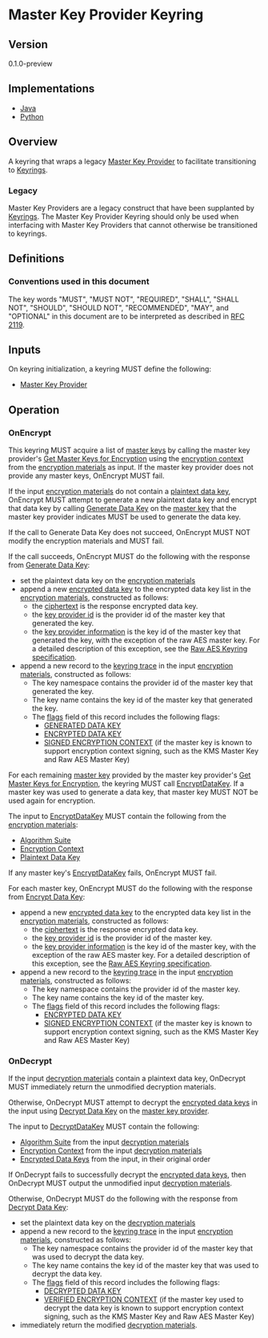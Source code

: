 [//]: # (Copyright 2019 Amazon.com, Inc. or its affiliates. All Rights Reserved.)
[//]: # (SPDX-License-Identifier: CC-BY-SA-4.0)

# Master Key Provider Keyring

## Version

0.1.0-preview

## Implementations

- [Java](https://github.com/aws/aws-encryption-sdk-java/blob/master/src/main/java/com/amazonaws/encryptionsdk/keyrings/MasterKeyProviderKeyring.java)
- [Python](https://github.com/aws/aws-encryption-sdk-python/src/aws_encryption_sdk/keyrings/master_key.py)

## Overview

A keyring that wraps a legacy [Master Key Provider](master-key-provider-interface.md) to facilitate transitioning to 
[Keyrings](./keyring-interface.md).

### Legacy

Master Key Providers are a legacy construct that have been supplanted by [Keyrings](./keyring-interface.md). 
The Master Key Provider Keyring should only be used when interfacing with Master Key Providers that cannot otherwise be
transitioned to keyrings.

## Definitions

### Conventions used in this document

The key words "MUST", "MUST NOT", "REQUIRED", "SHALL", "SHALL NOT", "SHOULD", "SHOULD NOT", "RECOMMENDED", "MAY", and 
"OPTIONAL" in this document are to be interpreted as described in [RFC 2119](https://tools.ietf.org/html/rfc2119).

## Inputs

On keyring initialization, a keyring MUST define the following:

- [Master Key Provider](master-key-provider-interface.md)

## Operation

### OnEncrypt

This keyring MUST acquire a list of [master keys](master-key-interface.md) by calling the master key provider's 
[Get Master Keys for Encryption](master-key-provider-interface.md#get-master-keys-for-encryption)
using the [encryption context](structures.md#encryption-context) from the 
[encryption materials](structures.md#encryption-materials) as input. If the master key provider does not provide any 
master keys, OnEncrypt MUST fail.

If the input [encryption materials](structures.md#encryption-materials) do not contain a 
[plaintext data key](structures.md#plaintext-data-key), OnEncrypt MUST attempt to generate a new plaintext data key and 
encrypt that data key by calling [Generate Data Key](master-key-interface.md#generate-data-key) on the 
[master key](master-key-interface.md) that the master key provider indicates MUST be used to generate the data key.

If the call to Generate Data Key does not succeed, OnEncrypt MUST NOT modify the encryption materials and MUST fail.

If the call succeeds, OnEncrypt MUST do the following with the response from 
[Generate Data Key](master-key-interface.md#generate-data-key):
- set the plaintext data key on the [encryption materials](structures.md#encryption-materials)
- append a new [encrypted data key](structures.md#encrypted-data-key) to the encrypted data key list
  in the [encryption materials](structures.md#encryption-materials), constructed as follows:
  - the [ciphertext](structures.md#ciphertext) is the response encrypted data key.
  - the [key provider id](structures.md#key-provider-id) is the provider id of the master key that generated the key.
  - the [key provider information](structures.md#key-provider-information) is the key id of the master key that
  generated the key, with the exception of the raw AES master key. For a detailed description of this exception,
  see the [Raw AES Keyring specification](./raw-aes-keyring.md).
- append a new record to the [keyring trace](structures.md#keyring-trace) 
  in the input [encryption materials](structures.md#encryption-materials), constructed as follows:
  - The key namespace contains the provider id of the master key that generated the key.
  - The key name contains the key id of the master key that generated the key.
  - The [flags](structures.md#flags) field of this record includes the following flags:
    - [GENERATED DATA KEY](structures.md#flags)
    - [ENCRYPTED DATA KEY](structures.md#flags) 
    - [SIGNED ENCRYPTION CONTEXT](structures.md#flags) (if the master key is known to support encryption context 
    signing, such as the KMS Master Key and Raw AES Master Key)

For each remaining [master key](master-key-interface.md) provided by the master key provider's 
[Get Master Keys for Encryption](master-key-provider-interface.md#get-master-keys-for-encryption), the keyring MUST call
 [EncryptDataKey](master-key-interface.md#encrypt-data-key). If a master key was used to generate a data key,
 that master key MUST NOT be used again for encryption.
 
 The input to [EncryptDataKey](master-key-interface.md#encrypt-data-key) MUST contain the following from the 
 [encryption materials](structures.md#encryption-materials):
 - [Algorithm Suite](structures.md#algorithm-suite)
 - [Encryption Context](structures.md#encryption-context)
 - [Plaintext Data Key](structures.md#plaintext-data-key)
 
If any master key's [EncryptDataKey](master-key-interface.md#encrypt-data-key) fails, OnEncrypt MUST fail.

For each master key, OnEncrypt MUST do the following with the response from 
[Encrypt Data Key](master-key-interface.md#encrypt-data-key):
- append a new [encrypted data key](structures.md#encrypted-data-key) to the encrypted data key list
  in the [encryption materials](structures.md#encryption-materials), constructed as follows:
  - the [ciphertext](structures.md#ciphertext) is the response encrypted data key.
  - the [key provider id](structures.md#key-provider-id) is the provider id of the master key.
  - the [key provider information](structures.md#key-provider-information) is the key id of the master key, with the 
  exception of the raw AES master key. For a detailed description of this exception, see the 
  [Raw AES Keyring specification](./raw-aes-keyring.md).
- append a new record to the [keyring trace](structures.md#keyring-trace)
  in the input [encryption materials](structures.md#encryption-materials), constructed as follows:
  - The key namespace contains the provider id of the master key.
  - The key name contains the key id of the master key.
  - The [flags](structures.md#flags) field of this record includes the following flags:
    - [ENCRYPTED DATA KEY](structures.md#flags)
    - [SIGNED ENCRYPTION CONTEXT](structures.md#flags) (if the master key is known to support encryption context 
    signing, such as the KMS Master Key and Raw AES Master Key)

### OnDecrypt

If the input [decryption materials](structures.md#decryption-materials) contain a plaintext data key,
OnDecrypt MUST immediately return the unmodified decryption materials.

Otherwise, OnDecrypt MUST attempt to decrypt the [encrypted data keys](structures.md#encrypted-data-key)
in the input using [Decrypt Data Key](master-key-provider-interface.md#decrypt-data-key)
on the [master key provider](master-key-provider-interface.md).

The input to [DecryptDataKey](master-key-provider-interface.md#decrypt-data-key) MUST contain the following:
 - [Algorithm Suite](structures.md#algorithm-suite) from the input 
 [decryption materials](structures.md#decryption-materials)
 - [Encryption Context](structures.md#encryption-context) from the input 
 [decryption materials](structures.md#decryption-materials)
 - [Encrypted Data Keys](structures.md#plaintext-data-key) from the input, in their original order

If OnDecrypt fails to successfully decrypt the [encrypted data keys](structures.md#encrypted-data-key),
then OnDecrypt MUST output the unmodified input [decryption materials](structures.md#decryption-materials).

Otherwise, OnDecrypt MUST do the following with the response from 
[Decrypt Data Key](master-key-provider-interface.md#decrypt-data-key):
- set the plaintext data key on the [decryption materials](structures.md#decryption-materials)
- append a new record to the [keyring trace](structures.md#keyring-trace)
  in the input [encryption materials](structures.md#encryption-materials), constructed as follows:
  - The key namespace contains the provider id of the master key that was used to decrypt the data key.
  - The key name contains the key id of the master key that was used to decrypt the data key.
  - The [flags](structures.md#flags) field of this record includes the following flags:
    - [DECRYPTED DATA KEY](structures.md#flags)
    - [VERIFIED ENCRYPTION CONTEXT](structures.md#flags) (if the master key used to decrypt the data key is known to 
    support encryption context signing, such as the KMS Master Key and Raw AES Master Key)
- immediately return the modified [decryption materials](structures.md#decryption-materials).
